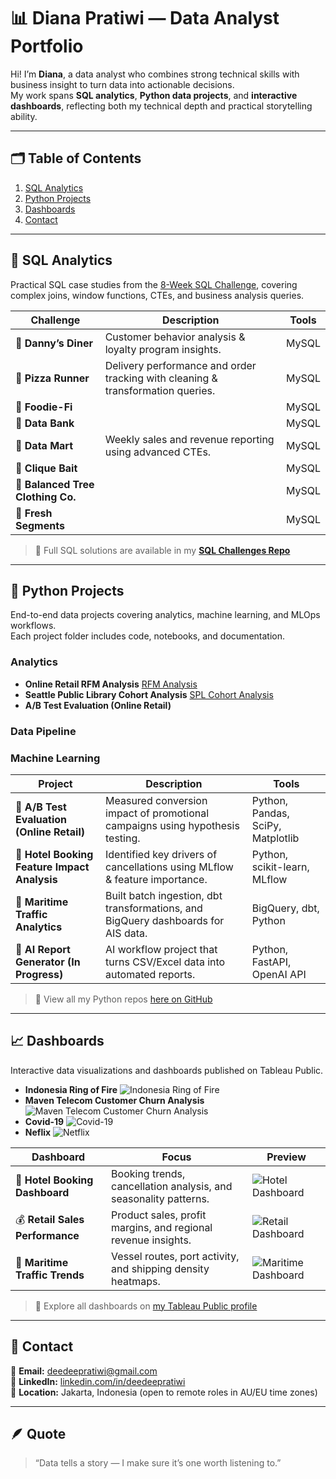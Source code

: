 # 📊 Diana Pratiwi — Data Analyst Portfolio

Hi! I’m **Diana**, a data analyst who combines strong technical skills with business insight to turn data into actionable decisions.  
My work spans **SQL analytics**, **Python data projects**, and **interactive dashboards**, reflecting both my technical depth and practical storytelling ability.

---

## 🗂️ Table of Contents
1. [SQL Analytics](#sql-analytics)
2. [Python Projects](#python-projects)
3. [Dashboards](#dashboards)
4. [Contact](#contact)

---

## 🧠 SQL Analytics

Practical SQL case studies from the [8-Week SQL Challenge](https://8weeksqlchallenge.com/), covering complex joins, window functions, CTEs, and business analysis queries.

| Challenge | Description | Tools |
|------------|--------------|-------|
| 🍜 **Danny’s Diner** | Customer behavior analysis & loyalty program insights. | MySQL |
| 🍕 **Pizza Runner** | Delivery performance and order tracking with cleaning & transformation queries. | MySQL |
| 🥪 **Foodie-Fi** |  | MySQL |
| 🏦 **Data Bank** |  | MySQL |
| 🧺 **Data Mart** | Weekly sales and revenue reporting using advanced CTEs. | MySQL |
| 🦞 **Clique Bait** |  | MySQL |
| 🥾 **Balanced Tree Clothing Co.** | | MySQL |
| 🍊 **Fresh Segments** |  | MySQL |


> 📁 Full SQL solutions are available in my **[SQL Challenges Repo](https://github.com/deedeepratiwi/8-week-sql-challenge)**

---

## 🐍 Python Projects

End-to-end data projects covering analytics, machine learning, and MLOps workflows.  
Each project folder includes code, notebooks, and documentation.

### Analytics
- **Online Retail RFM Analysis**
  [RFM Analysis](images/rfm_analysis.png)
- **Seattle Public Library Cohort Analysis**
  [SPL Cohort Analysis](images/spl_cohort_analysis.png)
- **A/B Test Evaluation (Online Retail)**

### Data Pipeline

### Machine Learning

| Project | Description | Tools |
|----------|--------------|-------|
| 🧪 **A/B Test Evaluation (Online Retail)** | Measured conversion impact of promotional campaigns using hypothesis testing. | Python, Pandas, SciPy, Matplotlib |
| 🏨 **Hotel Booking Feature Impact Analysis** | Identified key drivers of cancellations using MLflow & feature importance. | Python, scikit-learn, MLflow |
| 🧭 **Maritime Traffic Analytics** | Built batch ingestion, dbt transformations, and BigQuery dashboards for AIS data. | BigQuery, dbt, Python |
| 🤖 **AI Report Generator (In Progress)** | AI workflow project that turns CSV/Excel data into automated reports. | Python, FastAPI, OpenAI API |

> 🧾 View all my Python repos [here on GitHub](https://github.com/deedeepratiwi?tab=repositories)

---

## 📈 Dashboards

Interactive data visualizations and dashboards published on Tableau Public.
- **Indonesia Ring of Fire**
  ![Indonesia Ring of Fire](images/ring_of_fire.png)
- **Maven Telecom Customer Churn Analysis**
  ![Maven Telecom Customer Churn Analysis](images/telco_churn.png)
- **Covid-19**
  ![Covid-19](images/covid-19.png)
- **Neflix**
  ![Netflix](images/netflix.png)


| Dashboard | Focus | Preview |
|------------|--------|----------|
| 🏨 **Hotel Booking Dashboard** | Booking trends, cancellation analysis, and seasonality patterns. | ![Hotel Dashboard](images/hotel-dashboard.png) |
| 💰 **Retail Sales Performance** | Product sales, profit margins, and regional revenue insights. | ![Retail Dashboard](images/retail-dashboard.png) |
| 🌊 **Maritime Traffic Trends** | Vessel routes, port activity, and shipping density heatmaps. | ![Maritime Dashboard](images/maritime-dashboard.png) |

> 🔗 Explore all dashboards on [my Tableau Public profile](https://public.tableau.com/app/profile/diana.pratiwi/vizzes)

---

## 💬 Contact

📧 **Email:** [deedeepratiwi@gmail.com](mailto:deedeepratiwi@gmail.com)  
💼 **LinkedIn:** [linkedin.com/in/deedeepratiwi](https://linkedin.com/in/deedeepratiwi)  
📍 **Location:** Jakarta, Indonesia (open to remote roles in AU/EU time zones)

---

## 🪶 Quote

> “Data tells a story — I make sure it’s one worth listening to.”
